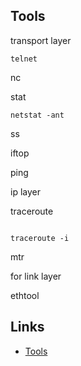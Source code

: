 ## Tools



transport layer

```shell
telnet
```

nc



stat

```
netstat -ant
```

ss


iftop


ping


ip layer

traceroute

```shell

traceroute -i
```


mtr



for link layer


ethtool


## Links

- [Tools](/docs/CS/OS/Linux/Tools/Tools.md)
